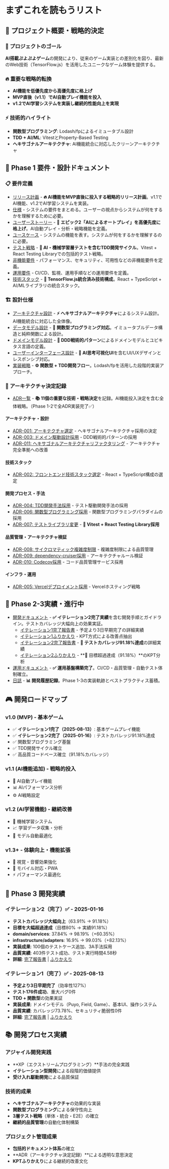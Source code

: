 # まずこれを読もうリスト

## 🚀 プロジェクト概要・戦略的決定

### 🎯 プロジェクトのゴール
**AI搭載ぷよぷよゲーム**の開発により、従来のゲーム実装との差別化を図り、最新のWeb技術（TensorFlow.js）を活用したユニークなゲーム体験を提供する。

### 🔥 重要な戦略的転換
- **AI機能を低優先度から高優先度に格上げ**
- **MVP直後（v1.1）でAI自動プレイ機能を投入**
- **v1.2でAI学習システムを実装し継続的性能向上を実現**

### ⚡ 技術的ハイライト
- **関数型プログラミング**: Lodash/fpによるイミュータブル設計
- **TDD + AI/ML**: VitestとProperty-Based Testing
- **ヘキサゴナルアーキテクチャ**: AI機能統合に対応したクリーンアーキテクチャ

## 🎯 Phase 1 要件・設計ドキュメント

### 📋 要件定義
- [リリース計画](./requirements/リリース計画.md) - **🔥 AI機能をMVP直後に投入する戦略的リリース計画**。v1.1でAI機能、v1.2でAI学習システムを実装。
- [仕様](./requirements/仕様.md) - システムの要件をまとめる。ユーザーの視点からシステムが何をするかを理解するために必要。
- [ユーザーストーリー](./requirements/ユーザーストーリー.md) - **🤖 エピック2「AIによるオートプレイ」を高優先度に格上げ**。AI自動プレイ・分析・戦略機能を定義。
- [ユースケース](./requirements/ユースケース.md) - システムの機能を表す。システムが何をするかを理解するのに必要。
- [テスト戦略](./requirements/テスト戦略.md) - **🧪 AI・機械学習層テストを含むTDD開発サイクル**。Vitest + React Testing Libraryでの包括的テスト戦略。
- [非機能要件](./requirements/非機能要件.md) - パフォーマンス、セキュリティ、可用性などの非機能要件を定義。
- [運用要件](./requirements/運用要件.md) - CI/CD、監視、運用手順などの運用要件を定義。
- [技術スタック](./requirements/技術スタック.md) - **🚀 TensorFlow.js統合済み技術構成**。React + TypeScript + AI/MLライブラリの統合スタック。

### 🏗️ 設計仕様
- [アーキテクチャ設計](./design/アーキテクチャ設計.md) - **⚡ ヘキサゴナルアーキテクチャ**によるシステム設計。AI機能統合に対応した全体像。
- [データモデル設計](./design/データモデル設計.md) - **🔧 関数型プログラミング対応**。イミュータブルデータ構造と純粋関数による設計。
- [ドメインモデル設計](./design/ドメインモデル設計.md) - **🎯 DDD戦術的パターン**によるドメインモデルとユビキタス言語の定義。
- [ユーザーインターフェース設計](./design/ユーザーインターフェース設計.md) - **🎨 AI思考可視化UI**を含むUI/UXデザインとレスポンシブ対応。
- [実装戦略](./design/実装戦略.md) - **⚙️ 関数型 + TDD開発フロー**。Lodash/fpを活用した段階的実装アプローチ。

### 📝 アーキテクチャ決定記録
- [ADR一覧](./adr/index.md) - **📚 11個の重要な技術・戦略決定**を記録。AI機能投入決定を含む全体戦略。（Phase 1-2で全ADR実装完了✅）

#### アーキテクチャ・設計
  - [ADR-001: アーキテクチャ選定](./adr/001-アーキテクチャ選定.md) - ヘキサゴナルアーキテクチャ採用の決定
  - [ADR-003: ドメイン駆動設計採用](./adr/003-ドメイン駆動設計採用.md) - DDD戦術的パターンの採用
  - [ADR-011: ヘキサゴナルアーキテクチャリファクタリング](./adr/011-ヘキサゴナルアーキテクチャリファクタリング.md) - アーキテクチャ完全準拠への改善

#### 技術スタック
  - [ADR-002: フロントエンド技術スタック選定](./adr/002-フロントエンド技術スタック選定.md) - React + TypeScript構成の選定

#### 開発プロセス・手法
  - [ADR-004: TDD開発手法採用](./adr/004-TDD開発手法採用.md) - テスト駆動開発手法の採用
  - [ADR-006: 関数型プログラミング採用](./adr/006-関数型プログラミング採用.md) - 関数型プログラミングパラダイムの採用
  - [ADR-007: テストライブラリ変更](./adr/007-テストライブラリ変更.md) - **🔄 Vitest + React Testing Library採用**

#### 品質管理・アーキテクチャ検証
  - [ADR-008: サイクロマティック複雑度制限](./adr/008-サイクロマティック複雑度制限.md) - 複雑度制限による品質管理
  - [ADR-009: dependency-cruiser採用](./adr/009-dependency-cruiser採用.md) - アーキテクチャルール検証
  - [ADR-010: Codecov採用](./adr/010-Codecov採用.md) - コード品質管理サービス採用

#### インフラ・運用
  - [ADR-005: Vercelデプロイメント採用](./adr/005-Vercelデプロイメント採用.md) - Vercelホスティング戦略

## 🚀 Phase 2-3実績・進行中
- [開発ドキュメント](./development) - **✅ イテレーション2完了実績**を含む開発手順とガイドライン。テストカバレッジ大幅向上の効果実証。
  - [イテレーション1完了報告書](./development/iteration1-completion-report.md) - 予定より3日早期完了の詳細実績
  - [イテレーション1ふりかえり](./development/iteration1-retrospective.md) - KPT方式による改善点抽出
  - [イテレーション2完了報告書](./development/iteration-2-completion-report.md) - **🎯 テストカバレッジ91.18%達成**の詳細実績
  - [イテレーション2ふりかえり](./development/iteration-2-retrospective.md) - **🚀 目標超過達成（91.18%）**のKPT分析
- [運用ドキュメント](./operation) - **✅ 運用基盤構築完了**。CI/CD・品質管理・自動テスト体制確立。
- [日誌](./journal) - **📊 開発履歴記録**。Phase 1-3の実装軌跡とベストプラクティス蓄積。

## 🎮 開発ロードマップ

### v1.0 (MVP) - 基本ゲーム
- ✅ **イテレーション1完了（2025-08-13）**: 基本ゲームプレイ機能
- ✅ **イテレーション2完了（2025-01-16）**: テストカバレッジ91.18%達成
- ✅ 関数型プログラミング基盤
- ✅ TDD開発サイクル確立
- ✅ 高品質コードベース確立（91.18%カバレッジ）

### v1.1 (AI機能追加) - 戦略的投入
- 🤖 AI自動プレイ機能
- 📊 AIパフォーマンス分析
- ⚙️ AI戦略設定

### v1.2 (AI学習機能) - 継続改善
- 🧠 機械学習システム
- 📈 学習データ収集・分析
- 🔄 モデル自動最適化

### v1.3+ - 体験向上・機能拡張
- 🎨 視覚・音響効果強化
- 📱 モバイル対応・PWA
- ⚡ パフォーマンス最適化

## 🏁 Phase 3 開発実績

### イテレーション2（完了）✅ - 2025-01-16
- **テストカバレッジ大幅向上**（63.91% → 91.18%）
- **目標を大幅超過達成**（目標80% → 実績91.18%）
- **domain/services**: 37.84% → 98.19%（+60.35%）
- **infrastructure/adapters**: 16.9% → 99.03%（+82.13%）
- **実装成果**: 100個のテストケース追加、3A手法採用
- **品質実績**: 403件テスト成功、テスト実行時間4.58秒
- **詳細**: [完了報告書](./development/iteration-2-completion-report.md) | [ふりかえり](./development/iteration-2-retrospective.md)

### イテレーション1（完了）✅ - 2025-08-13
- **予定より3日早期完了**（効率性127%）
- **テスト176件成功**、重大バグ0件
- **TDD + 関数型**の効果実証
- **実装成果**: ドメインモデル（Puyo, Field, Game）、基本UI、操作システム
- **品質実績**: カバレッジ73.78%、セキュリティ脆弱性0件
- **詳細**: [完了報告書](./development/iteration1-completion-report.md) | [ふりかえり](./development/iteration1-retrospective.md)

## 📚 開発プロセス実績

### アジャイル開発実践
- **XP（エクストリームプログラミング）**手法の完全実践
- **イテレーション型開発**による段階的価値提供
- **受け入れ駆動開発**による品質保証

### 技術的成果
- **ヘキサゴナルアーキテクチャ**の効果的な実装
- **関数型プログラミング**による保守性向上
- **3層テスト戦略**（単体・統合・E2E）の確立
- **継続的品質管理**の自動化体制構築

### プロジェクト管理成果  
- **包括的ドキュメント体系**の確立
- **ADR（アーキテクチャ決定記録）**による透明な意思決定
- **KPTふりかえり**による継続的改善文化
